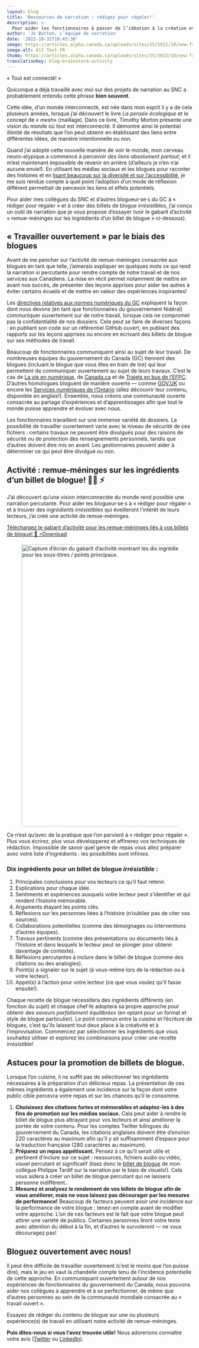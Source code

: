```yaml
---
layout: blog
title: 'Ressources de narration : rédigez pour régaler!'
description: >-
  Pour aider les fonctionnaires à passer de l’idéation à la création et à écrire des billets de blogue irrésistibles, Jo Button (narration numérique) met à disposition son modèle d’activité de remue-méninges, qui réunit les ingrédients clés de la narration.
author: 'Jo Button, L’équipe de narration'
date: '2022-10-31T10:43:30'
image: https://articles.alpha.canada.ca/uploads/sites/25/2022/10/new-fr-final-cooking_up_a_storm_blog_banner-1.jpeg
image-alt: Alt Text FR
thumb: https://articles.alpha.canada.ca/uploads/sites/25/2022/10/new-fr-final-cooking_up_a_storm_blog_banner-1.jpeg
translationKey: blog-brainstorm-activity
---
```


<p>« Tout est connecté! »</p>



<p>Quiconque a déjà travaillé avec moi sur des projets de narration au SNC a probablement entendu cette phrase <strong>bien souvent</strong>.</p>



<p>Cette idée, d’un monde interconnecté, est née dans mon esprit il y a de cela plusieurs années, lorsque j’ai découvert le livre <em>La pensée écologique</em> et le concept de <em>« mesh»</em> (maillage). Dans ce livre, Timothy Morton présente une vision du monde où tout est interconnecté. Il démontre ainsi le potentiel illimité de résultats que l’on peut obtenir en établissant des liens entre différentes idées, de manière intentionnelle ou non.</p>



<p>Quand j’ai adopté cette nouvelle manière de voir le monde, mon cerveau neuro-atypique a commencé à percevoir <em>des liens absolument partout</em>; et il m’est maintenant impossible de revenir en arrière (d’ailleurs je n’en n’ai aucune envie!). En utilisant les médias sociaux et les blogues pour raconter des histoires et en <a href="https://numerique.canada.ca/2021/03/12/apprendre-%C3%A0-rendre-le-contenu-sur-twitter-plus-accessible/">lisant beaucoup sur la diversité et sur l’accessibilité</a>, je me suis rendue compte à quel point l’adoption d’un mode de réflexion différent permettait de percevoir les liens et effets potentiels.</p>



<p>Pour aider mes collègues du SNC et d’autres blogueur·se·s du GC à « rédiger pour régaler » et à créer des billets de blogue <em>irrésistibles</em>, j’ai conçu un outil de narration que je vous propose d’essayer (voir le gabarit d’activité « remue-méninges sur les ingrédients d’un billet de blogue » ci-dessous).</p>



<h2 class="wp-block-heading" id="h-travailler-ouvertement-par-le-biais-des-blogues"><strong>« Travailler ouvertement » par le biais des blogues</strong></h2>



<p>Avant de me pencher sur l’activité de remue-méninges consacrée aux blogues en tant que telle, j’aimerais expliquer en quelques mots ce qui rend la narration si percutante pour rendre compte de notre travail et de nos services aux Canadiens. La mise en récit permet notamment de mettre en avant nos succès, de présenter des leçons apprises pour aider les autres à éviter certains écueils et de mettre en valeur des expériences inspirantes!</p>



<p>Les <a href="https://www.canada.ca/fr/gouvernement/systeme/gouvernement-numerique/normes-numeriques-gouvernement-canada.html">directives relatives aux normes numériques du GC</a> expliquent la façon dont nous devons (en tant que fonctionnaires du gouvernement fédéral) communiquer ouvertement sur de notre travail, lorsque cela ne compromet pas la confidentialité de nos dossiers. Cela peut se faire de diverses façons : en publiant son code sur un référentiel GitHub ouvert, en publiant des rapports sur les leçons apprises ou encore en écrivant des billets de blogue sur ses méthodes de travail.</p>



<p>Beaucoup de fonctionnaires communiquent ainsi au sujet de leur travail. De nombreuses équipes du gouvernement du Canada (GC) tiennent des blogues (incluant le blogue que vous êtes en train de lire) qui leur permettent de communiquer ouvertement au sujet de leurs travaux. C’est le cas de <a href="https://www.canada.ca/fr/gouvernement/systeme/gouvernement-numerique/la-vie-en-numerique.html">La vie en numérique</a>, de <a href="https://blogue.canada.ca/">Canada.ca</a> et de <a href="https://busrides-trajetsenbus.csps-efpc.gc.ca/fr">Trajets en bus de l’EFPC</a>. D’autres homologues bloguent de manière ouverte — comme <a href="https://www.blog.gov.uk/">GOV.UK</a> ou encore les <a href="https://medium.com/ontariodigital">Services numériques de l’Ontario</a> (allez découvrir leur contenu, disponible en anglais!). Ensemble, nous créons une communauté ouverte consacrée au partage d’expériences et d’apprentissages afin que tout le monde puisse apprendre et évoluer avec nous.</p>



<p>Les fonctionnaires travaillent sur une immense variété de dossiers. La possibilité de travailler ouvertement varie avec le niveau de sécurité de ces fichiers : certains travaux ne peuvent être divulgués pour des raisons de sécurité ou de protection des renseignements personnels, tandis que d’autres doivent être mis en avant. Les gestionnaires peuvent aider à déterminer ce qui peut être divulgué ou non.</p>



<h2 class="wp-block-heading" id="h-activite-remue-meninges-sur-les-ingredients-d-un-billet-de-blogue"><strong>Activité : remue-méninges sur les ingrédients d’un billet de blogue!</strong> 🧑‍🍳 ⚡️</h2>



<p>J’ai découvert qu’une vision interconnectée du monde rend possible une narration percutante. Pour aider les blogueur·se·s à « rédiger pour régaler » et à trouver des <em>ingrédients irrésistibles</em> qui éveilleront l’intérêt de leurs lecteurs, j’ai créé une activité de remue-méninges.</p>



<div class="wp-block-file"><a id="wp-block-file--media-af692eb6-5d6c-455a-bd22-b4506848723a" href="https://articles.alpha.canada.ca/uploads/sites/25/2022/10/Téléchargez-le-gabarit-dactivité-pour-les-remue-méninges-liés-à-vos-billets-de-blogue-🧠-⚡️.pdf">Téléchargez le gabarit d’activité pour les remue-méninges liés à vos billets de blogue! 🧠 ⚡️</a><a href="https://articles.alpha.canada.ca/uploads/sites/25/2022/10/Téléchargez-le-gabarit-dactivité-pour-les-remue-méninges-liés-à-vos-billets-de-blogue-🧠-⚡️.pdf" class="wp-block-file__button" download aria-describedby="wp-block-file--media-af692eb6-5d6c-455a-bd22-b4506848723a">Download</a></div>



<figure class="wp-block-image"><img loading="lazy" decoding="async" width="763" height="443" src="https://articles.alpha.canada.ca/uploads/sites/25/2022/10/fr-final-activity-brainstorming-screenshot.png" alt="Capture d’écran du gabarit d’activité montrant les dix ingrédients cités ci-dessus et présentant des sections pour les sous-titres / points principaux." class="wp-image-551" style="max-width: 100%;height: auto" /></figure>



<p></p>



<p>Ce n’est qu’avec de la pratique que l’on parvient à « rédiger pour régaler ». Plus vous écrirez, plus vous développerez et affinerez vos techniques de rédaction. Impossible de savoir quel genre de repas vous allez préparer avec votre liste d’ingrédients : les possibilités sont infinies.</p>



<h3 class="wp-block-heading" id="h-dix-ingredients-pour-un-billet-de-blogue-irresistible"><strong>Dix ingrédients pour un billet de blogue <em>irrésistible</em> :</strong></h3>



<ol class="wp-block-list"><li>Principales conclusions pour vos lecteurs ce qu’il faut retenir.</li><li>Explications pour chaque idée.</li><li>Sentiments et expériences auxquels votre lecteur peut s&rsquo;identifier et qui rendent l’histoire mémorable.</li><li>Arguments étayant les points clés.</li><li>Réflexions sur les personnes liées à l’histoire (n’oubliez pas de citer vos sources).</li><li>Collaborations potentielles (comme des témoignages ou interventions d’autres équipes).</li><li>Travaux pertinents (comme des présentations ou documents liés à l’histoire et dans lesquels le lecteur peut se plonger pour obtenir davantage de contexte).</li><li>Réflexions percutantes à inclure dans le billet de blogue (comme des citations ou des analogies).</li><li>Point(s) à signaler sur le sujet (à vous-même lors de la rédaction ou à votre lecteur).</li><li>Appel(s) à l’action pour votre lecteur (ce que vous voulez qu’il fasse ensuite!).</li></ol>



<p></p>



<p>Chaque recette de blogue nécessitera des ingrédients différents (en fonction du sujet) et chaque chef·fe adoptera sa propre approche pour obtenir des <em>saveurs parfaitement équilibrées</em> (en optant pour un format et style de blogue particulier). Le point commun entre la cuisine et l’écriture de blogues, c’est qu’ils laissent tout deux place à la créativité et à l’improvisation. Commencez par sélectionner les ingrédients que vous souhaitez utiliser et explorez les combinaisons pour créer une recette <em>irrésistible</em>!</p>



<h2 class="wp-block-heading"><strong>Astuces pour la promotion de billets de blogue.</strong></h2>



<p>Lorsque l’on cuisine, il ne suffit pas de sélectionner les ingrédients nécessaires à la préparation d’un délicieux repas. La présentation de ces mêmes ingrédients a également une incidence sur la façon dont votre public cible percevra votre repas et sur les chances qu’il le consomme.</p>



<ol class="wp-block-list"><li><strong>Choisissez des citations fortes et mémorables et adaptez-les à des fins de promotion sur les médias sociaux.</strong> Cela peut aider à rendre le billet de blogue plus attrayant pour vos lecteurs et ainsi améliorer la portée de votre contenu. Pour les comptes Twitter bilingues du gouvernement du Canada, les citations anglaises doivent être d’environ 220 caractères au maximum afin qu’il y ait suffisamment d’espace pour la traduction française (280 caractères au maximum).</li><li><strong>Préparez un repas appétissant.</strong> Pensez à ce qu’il serait utile et pertinent d’inclure sur ce sujet : ressources, fichiers audio ou vidéo, visuel percutant et significatif (lisez donc le <a href="https://numerique.canada.ca/2020/01/28/7-%C3%A9tapes-vers-des-narrations-visuelles-r%C3%A9ussies/">billet de blogue</a> de mon collègue Philippe Tardif sur la narration par le biais de visuels!). Cela vous aidera à créer un billet de blogue percutant qui ne laissera personne indifférent..</li><li><strong>Mesurez et analysez le rendement de vos billets de blogue afin de vous améliorer, mais ne vous laissez pas décourager par les mesures de performance!</strong> Beaucoup de facteurs peuvent avoir une incidence sur la performance de votre blogue ; tenez-en compte avant de modifier votre approche. L’un de ces facteurs est le fait que votre blogue peut attirer une variété de publics. Certaines personnes liront votre texte avec attention du début à la fin, et d’autres le survoleront&nbsp;— ne vous découragez pas!</li></ol>



<h2 class="wp-block-heading"><strong>Bloguez ouvertement avec nous!</strong></h2>



<p>Il peut être difficile de travailler ouvertement (c’est le moins que l’on puisse dire), mais le jeu en vaut la chandelle compte tenu de l’incidence potentielle de cette approche. En communiquant ouvertement autour de nos expériences de fonctionnaires du gouvernement du Canada, nous pouvons aider nos collègues à apprendre et à se perfectionner, de même que d’autres personnes au sein de la communauté mondiale consacrée au « travail ouvert ».</p>



<p>Essayez de rédiger du contenu de blogue sur une ou plusieurs expérience(s) de travail en utilisant notre activité de remue-méninges. </p>



<p><strong>Puis dites-nous si vous l’avez trouvée utile!</strong> Nous adorerions connaître votre avis (<a href="https://twitter.com/SNC_GC">Twitter</a> ou <a href="https://www.linkedin.com/company/cds-snc">LinkedIn</a>).</p>

